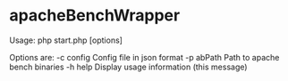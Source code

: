 # apacheBenchWrapper

Usage: php start.php [options]

Options are:
    -c config       Config file in json format
    -p abPath       Path to apache bench binaries
    -h help         Display usage information (this message)
